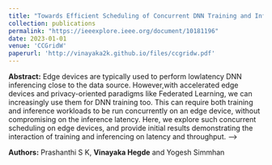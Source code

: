 ```yaml
---
title: "Towards Efficient Scheduling of Concurrent DNN Training and Inferencing on Accelerated Edges"
collection: publications
permalink: "https://ieeexplore.ieee.org/document/10181196"
date: 2023-01-01
venue: 'CCGridW'
paperurl: 'http://vinayaka2k.github.io/files/ccgridw.pdf'
---
```

**Abstract:** Edge devices are typically used to perform lowlatency DNN inferencing close to the data source. However,with accelerated edge devices and privacy-oriented paradigms like Federated Learning, we can increasingly use them for DNN training too. This can require both training and inference workloads to be run concurrently on an edge device, without compromising on the inference latency. Here, we explore such concurrent scheduling on edge devices, and provide initial results demonstrating the interaction of training and inferencing on latency and throughput.   -->

**Authors:** Prashanthi S K, **Vinayaka Hegde** and Yogesh Simmhan